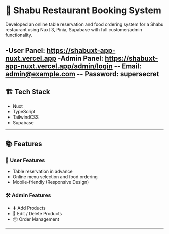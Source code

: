 # 🥘 Shabu Restaurant Booking System

Developed an online table reservation and food ordering system for a Shabu restaurant using Nuxt 3, Pinia, Supabase with full customer/admin functionality.

-User Panel: https://shabuxt-app-nuxt.vercel.app
-Admin Panel: https://shabuxt-app-nuxt.vercel.app/admin/login
  -- Email: admin@example.com
  -- Password: supersecret
---

## 🏗 Tech Stack
- Nuxt
- TypeScript
- TailwindCSS
- Supabase
---

## 📚 Features

### 🎯 User Features
- Table reservation in advance
- Online menu selection and food ordering
- Mobile-friendly (Responsive Design)

### 🛠 Admin Features
- ➕ Add Products
- 🔨 Edit / Delete Products
- 📦 Order Management
---



